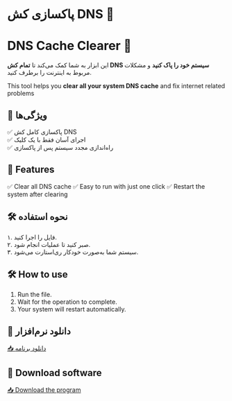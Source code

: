 # پاکسازی کش DNS 🚀
# DNS Cache Clearer 🚀

این ابزار به شما کمک می‌کند تا **تمام کش DNS سیستم خود را پاک کنید** و مشکلات مربوط به اینترنت را برطرف کنید.  

This tool helps you **clear all your system DNS cache** and fix internet related problems

## 🎯 ویژگی‌ها  
✅ پاکسازی کامل کش DNS  
✅ اجرای آسان فقط با یک کلیک  
✅ راه‌اندازی مجدد سیستم پس از پاکسازی  
## 🎯 Features
✅ Clear all DNS cache 
✅ Easy to run with just one click 
✅ Restart the system after clearing
## 🛠 نحوه استفاده  
۱. فایل را اجرا کنید.  
۲. صبر کنید تا عملیات انجام شود.  
۳. سیستم شما به‌صورت خودکار ری‌استارت می‌شود.  
## 🛠 How to use
1. Run the file.
2. Wait for the operation to complete.
3. Your system will restart automatically.
## 🔗 دانلود نرم‌افزار  
[📥 دانلود برنامه](https://github.com/PG-Lord/Clear-All-Dns-Cash/archive/refs/heads/master.zip)  
## 🔗 Download software
[📥 Download the program](https://github.com/PG-Lord/Clear-All-Dns-Cash/archive/refs/heads/master.zip)
